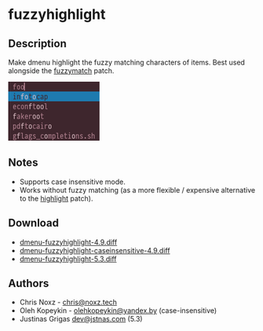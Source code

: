 # fuzzyhighlight

## Description

Make dmenu highlight the fuzzy matching characters of items. Best used alongside
the [fuzzymatch](https://tools.suckless.org/dmenu/patches/fuzzymatch/) patch.

![Screenshot of fuzzyhighlight and fuzzymatch patches applied](fuzzyhighlight.png)

## Notes

- Supports case insensitive mode.
- Works without fuzzy matching (as a more flexible / expensive alternative to
  the [highlight](https://tools.suckless.org/dmenu/patches/highlight/) patch).

## Download

- [dmenu-fuzzyhighlight-4.9.diff](dmenu-fuzzyhighlight-4.9.diff)
- [dmenu-fuzzyhighlight-caseinsensitive-4.9.diff](dmenu-fuzzyhighlight-caseinsensitive-4.9.diff)
- [dmenu-fuzzyhighlight-5.3.diff](./dmenu-fuzzyhighlight-5.3.diff)

## Authors

- Chris Noxz - <chris@noxz.tech>
- Oleh Kopeykin - <olehkopeykin@yandex.by> (case-insensitive)
- Justinas Grigas <dev@jstnas.com> (5.3)
